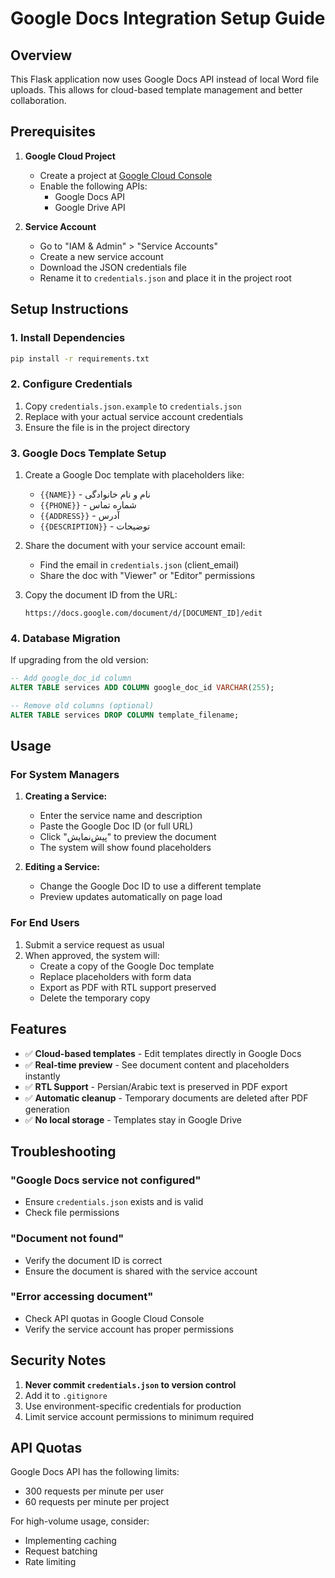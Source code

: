 # Google Docs Integration Setup Guide

## Overview
This Flask application now uses Google Docs API instead of local Word file uploads. This allows for cloud-based template management and better collaboration.

## Prerequisites

1. **Google Cloud Project**
   - Create a project at [Google Cloud Console](https://console.cloud.google.com/)
   - Enable the following APIs:
     - Google Docs API
     - Google Drive API

2. **Service Account**
   - Go to "IAM & Admin" > "Service Accounts"
   - Create a new service account
   - Download the JSON credentials file
   - Rename it to `credentials.json` and place it in the project root

## Setup Instructions

### 1. Install Dependencies
```bash
pip install -r requirements.txt
```

### 2. Configure Credentials
1. Copy `credentials.json.example` to `credentials.json`
2. Replace with your actual service account credentials
3. Ensure the file is in the project directory

### 3. Google Docs Template Setup
1. Create a Google Doc template with placeholders like:
   - `{{NAME}}` - نام و نام خانوادگی
   - `{{PHONE}}` - شماره تماس
   - `{{ADDRESS}}` - آدرس
   - `{{DESCRIPTION}}` - توضیحات

2. Share the document with your service account email:
   - Find the email in `credentials.json` (client_email)
   - Share the doc with "Viewer" or "Editor" permissions

3. Copy the document ID from the URL:
   ```
   https://docs.google.com/document/d/[DOCUMENT_ID]/edit
   ```

### 4. Database Migration
If upgrading from the old version:
```sql
-- Add google_doc_id column
ALTER TABLE services ADD COLUMN google_doc_id VARCHAR(255);

-- Remove old columns (optional)
ALTER TABLE services DROP COLUMN template_filename;
```

## Usage

### For System Managers

1. **Creating a Service:**
   - Enter the service name and description
   - Paste the Google Doc ID (or full URL)
   - Click "پیش‌نمایش" to preview the document
   - The system will show found placeholders

2. **Editing a Service:**
   - Change the Google Doc ID to use a different template
   - Preview updates automatically on page load

### For End Users

1. Submit a service request as usual
2. When approved, the system will:
   - Create a copy of the Google Doc template
   - Replace placeholders with form data
   - Export as PDF with RTL support preserved
   - Delete the temporary copy

## Features

- ✅ **Cloud-based templates** - Edit templates directly in Google Docs
- ✅ **Real-time preview** - See document content and placeholders instantly
- ✅ **RTL Support** - Persian/Arabic text is preserved in PDF export
- ✅ **Automatic cleanup** - Temporary documents are deleted after PDF generation
- ✅ **No local storage** - Templates stay in Google Drive

## Troubleshooting

### "Google Docs service not configured"
- Ensure `credentials.json` exists and is valid
- Check file permissions

### "Document not found"
- Verify the document ID is correct
- Ensure the document is shared with the service account

### "Error accessing document"
- Check API quotas in Google Cloud Console
- Verify the service account has proper permissions

## Security Notes

1. **Never commit `credentials.json` to version control**
2. Add it to `.gitignore`
3. Use environment-specific credentials for production
4. Limit service account permissions to minimum required

## API Quotas

Google Docs API has the following limits:
- 300 requests per minute per user
- 60 requests per minute per project

For high-volume usage, consider:
- Implementing caching
- Request batching
- Rate limiting